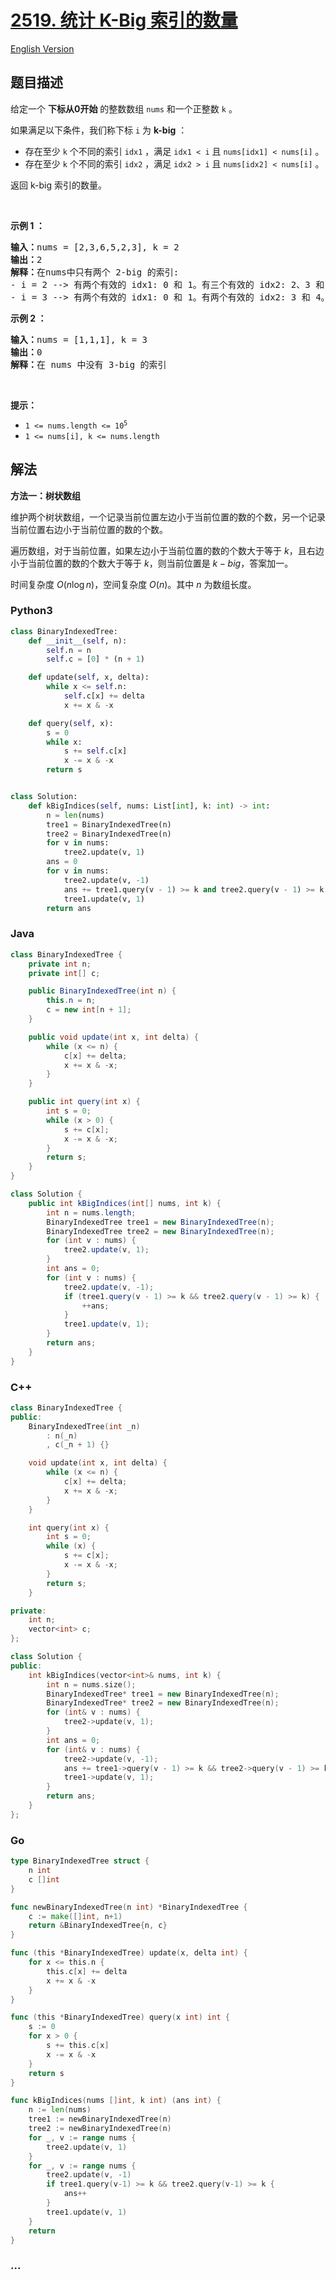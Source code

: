 # [2519. 统计 K-Big 索引的数量](https://leetcode.cn/problems/count-the-number-of-k-big-indices)

[English Version](/solution/2500-2599/2519.Count%20the%20Number%20of%20K-Big%20Indices/README_EN.md)

## 题目描述

<!-- 这里写题目描述 -->

<p>给定一个 <strong>下标从0开始</strong> 的整数数组 <code>nums</code> 和一个正整数 <code>k</code> 。</p>

<p>如果满足以下条件，我们称下标 <code>i</code> 为 <strong>k-big</strong> ：</p>

<ul>
	<li>存在至少 <code>k</code> 个不同的索引 <code>idx1</code> ，满足 <code>idx1 &lt; i</code> 且 <code>nums[idx1] &lt; nums[i]</code> 。</li>
	<li>存在至少 <code>k</code> 个不同的索引 <code>idx2</code> ，满足 <code>idx2 &gt; i</code> 且 <code>nums[idx2] &lt; nums[i]</code> 。</li>
</ul>

<p>返回 k-big 索引的数量。</p>

<p>&nbsp;</p>

<p><strong class="example">示例 1 ：</strong></p>

<pre>
<b>输入：</b>nums = [2,3,6,5,2,3], k = 2
<b>输出：</b>2
<b>解释：</b>在nums中只有两个 2-big 的索引:
- i = 2 --&gt; 有两个有效的 idx1: 0 和 1。有三个有效的 idx2: 2、3 和 4。
- i = 3 --&gt; 有两个有效的 idx1: 0 和 1。有两个有效的 idx2: 3 和 4。</pre>

<p><strong class="example">示例 2 ：</strong></p>

<pre>
<b>输入：</b>nums = [1,1,1], k = 3
<b>输出：</b>0
<b>解释：</b>在 nums 中没有 3-big 的索引
</pre>

<p>&nbsp;</p>

<p><strong>提示：</strong></p>

<ul>
	<li><code>1 &lt;= nums.length &lt;= 10<sup>5</sup></code></li>
	<li><code>1 &lt;= nums[i], k &lt;= nums.length</code></li>
</ul>

## 解法

<!-- 这里可写通用的实现逻辑 -->

**方法一：树状数组**

维护两个树状数组，一个记录当前位置左边小于当前位置的数的个数，另一个记录当前位置右边小于当前位置的数的个数。

遍历数组，对于当前位置，如果左边小于当前位置的数的个数大于等于 $k$，且右边小于当前位置的数的个数大于等于 $k$，则当前位置是 $k-big$，答案加一。

时间复杂度 $O(n\log n)$，空间复杂度 $O(n)$。其中 $n$ 为数组长度。

<!-- tabs:start -->

### **Python3**

<!-- 这里可写当前语言的特殊实现逻辑 -->

```python
class BinaryIndexedTree:
    def __init__(self, n):
        self.n = n
        self.c = [0] * (n + 1)

    def update(self, x, delta):
        while x <= self.n:
            self.c[x] += delta
            x += x & -x

    def query(self, x):
        s = 0
        while x:
            s += self.c[x]
            x -= x & -x
        return s


class Solution:
    def kBigIndices(self, nums: List[int], k: int) -> int:
        n = len(nums)
        tree1 = BinaryIndexedTree(n)
        tree2 = BinaryIndexedTree(n)
        for v in nums:
            tree2.update(v, 1)
        ans = 0
        for v in nums:
            tree2.update(v, -1)
            ans += tree1.query(v - 1) >= k and tree2.query(v - 1) >= k
            tree1.update(v, 1)
        return ans
```

### **Java**

<!-- 这里可写当前语言的特殊实现逻辑 -->

```java
class BinaryIndexedTree {
    private int n;
    private int[] c;

    public BinaryIndexedTree(int n) {
        this.n = n;
        c = new int[n + 1];
    }

    public void update(int x, int delta) {
        while (x <= n) {
            c[x] += delta;
            x += x & -x;
        }
    }

    public int query(int x) {
        int s = 0;
        while (x > 0) {
            s += c[x];
            x -= x & -x;
        }
        return s;
    }
}

class Solution {
    public int kBigIndices(int[] nums, int k) {
        int n = nums.length;
        BinaryIndexedTree tree1 = new BinaryIndexedTree(n);
        BinaryIndexedTree tree2 = new BinaryIndexedTree(n);
        for (int v : nums) {
            tree2.update(v, 1);
        }
        int ans = 0;
        for (int v : nums) {
            tree2.update(v, -1);
            if (tree1.query(v - 1) >= k && tree2.query(v - 1) >= k) {
                ++ans;
            }
            tree1.update(v, 1);
        }
        return ans;
    }
}
```

### **C++**

```cpp
class BinaryIndexedTree {
public:
    BinaryIndexedTree(int _n)
        : n(_n)
        , c(_n + 1) {}

    void update(int x, int delta) {
        while (x <= n) {
            c[x] += delta;
            x += x & -x;
        }
    }

    int query(int x) {
        int s = 0;
        while (x) {
            s += c[x];
            x -= x & -x;
        }
        return s;
    }

private:
    int n;
    vector<int> c;
};

class Solution {
public:
    int kBigIndices(vector<int>& nums, int k) {
        int n = nums.size();
        BinaryIndexedTree* tree1 = new BinaryIndexedTree(n);
        BinaryIndexedTree* tree2 = new BinaryIndexedTree(n);
        for (int& v : nums) {
            tree2->update(v, 1);
        }
        int ans = 0;
        for (int& v : nums) {
            tree2->update(v, -1);
            ans += tree1->query(v - 1) >= k && tree2->query(v - 1) >= k;
            tree1->update(v, 1);
        }
        return ans;
    }
};
```

### **Go**

```go
type BinaryIndexedTree struct {
	n int
	c []int
}

func newBinaryIndexedTree(n int) *BinaryIndexedTree {
	c := make([]int, n+1)
	return &BinaryIndexedTree{n, c}
}

func (this *BinaryIndexedTree) update(x, delta int) {
	for x <= this.n {
		this.c[x] += delta
		x += x & -x
	}
}

func (this *BinaryIndexedTree) query(x int) int {
	s := 0
	for x > 0 {
		s += this.c[x]
		x -= x & -x
	}
	return s
}

func kBigIndices(nums []int, k int) (ans int) {
	n := len(nums)
	tree1 := newBinaryIndexedTree(n)
	tree2 := newBinaryIndexedTree(n)
	for _, v := range nums {
		tree2.update(v, 1)
	}
	for _, v := range nums {
		tree2.update(v, -1)
		if tree1.query(v-1) >= k && tree2.query(v-1) >= k {
			ans++
		}
		tree1.update(v, 1)
	}
	return
}
```

### **...**

```

```

<!-- tabs:end -->
